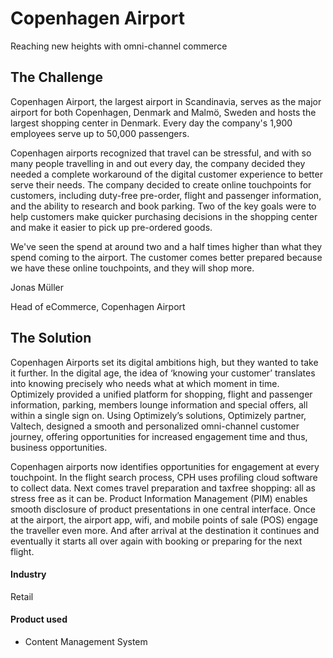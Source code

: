 # Copenhagen Airport

Reaching new heights with omni-channel commerce

## The Challenge

Copenhagen Airport, the largest airport in Scandinavia, serves as the major
airport for both Copenhagen, Denmark and Malmö, Sweden and hosts the largest
shopping center in Denmark. Every day the company's 1,900 employees serve up to
50,000 passengers.

Copenhagen airports recognized that travel can be stressful, and with so many
people travelling in and out every day, the company decided they needed a
complete workaround of the digital customer experience to better serve their
needs. The company decided to create online touchpoints for customers, including
duty-free pre-order, flight and passenger information, and the ability to
research and book parking. Two of the key goals were to help customers make
quicker purchasing decisions in the shopping center and make it easier to pick
up pre-ordered goods.

We've seen the spend at around two and a half times higher than what they spend
coming to the airport. The customer comes better prepared because we have these
online touchpoints, and they will shop more.

Jonas Müller

Head of eCommerce, Copenhagen Airport

## The Solution

Copenhagen Airports set its digital ambitions high, but they wanted to take it
further. In the digital age, the idea of ‘knowing your customer’ translates into
knowing precisely who needs what at which moment in time. Optimizely provided a
unified platform for shopping, flight and passenger information, parking,
members lounge information and special offers, all within a single sign on.
Using Optimizely’s solutions, Optimizely partner, Valtech, designed a smooth and
personalized omni-channel customer journey, offering opportunities for increased
engagement time and thus, business opportunities.

Copenhagen airports now identifies opportunities for engagement at every
touchpoint. In the flight search process, CPH uses profiling cloud software to
collect data. Next comes travel preparation and taxfree shopping: all as stress
free as it can be. Product Information Management (PIM) enables smooth
disclosure of product presentations in one central interface. Once at the
airport, the airport app, wifi, and mobile points of sale (POS) engage the
traveller even more. And after arrival at the destination it continues and
eventually it starts all over again with booking or preparing for the next
flight.

#### Industry

Retail

#### Product used

- Content Management System
